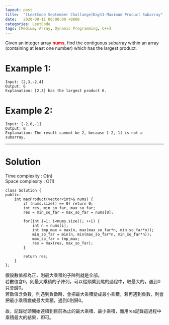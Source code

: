 ```yaml
---
layout: post
title:  "[LeetCode September Challange]Day11-Maximum Product Subarray"
date:   2020-09-11 00:00:00 +0800
categories: LeetCode
tags: [Medium, Array, Dynamic Programming, C++]
---
```

Given an integer array **<font color="red">nums</font>**, find the contiguous subarray within an array (containing at least one number) which has the largest product.  

# Example 1:  
	Input: [2,3,-2,4]
	Output: 6
	Explanation: [2,3] has the largest product 6.

# Example 2:  
	Input: [-2,0,-1]
	Output: 0
	Explanation: The result cannot be 2, because [-2,-1] is not a subarray.

______________________  

# Solution

Time complexity : O(n)  
Space complexity : O(1)

	class Solution {
	public:
	    int maxProduct(vector<int>& nums) {
	        if (nums.size() == 0) return 0;
	        int res, min_so_far, max_so_far;
	        res = min_so_far = max_so_far = nums[0];
	        
	        for(int i=1; i<nums.size(); ++i) {
	            int n = nums[i];
	            int tmp_max = max(n, max(max_so_far*n, min_so_far*n));
	            min_so_far = min(n, min(max_so_far*n, min_so_far*n));
	            max_so_far = tmp_max;
	            res = max(res, max_so_far);
	        }
	        
	        return res;
	    }
	};

假設數值都為正，則最大乘積的子陣列就是全部。  
若數值含0，則最大乘積的子陣列，可以從頭乘到尾的過程中，取最大的，遇到0只會歸0。  
若數值含負數，則遇到負數時，會把最大乘積變成最小乘積，若再遇到負數，則會把最小乘積變成最大乘積，遇到0則歸0。  

故，記錄從頭開始連續到目前為止的最大乘積、最小乘積，而用res記錄這過程中乘積最大的結果，即可。  